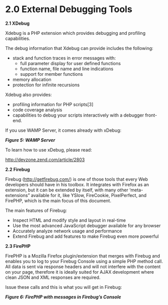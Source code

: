 # 2.0 External Debugging Tools

**2.1 	XDebug**

Xdebug is a PHP extension which provides debugging and profiling capabilities. 

The debug information that Xdebug can provide includes the following:

* stack and function traces in error messages with:
   - full parameter display for user defined functions
   - function name, file name and line indications
   - support for member functions
* memory allocation
* protection for infinite recursions


Xdebug also provides:

* profiling information for PHP scripts[3]
* code coverage analysis
* capabilities to debug your scripts interactively with a debugger front-end.




If you use WAMP Server, it comes already with xDebug:
 
***Figure 5: WAMP Server***

To learn how to use xDebug, please read:

http://devzone.zend.com/article/2803

**2.2 	Firebug**

Firebug (http://getfirebug.com/) is one of those tools that every Web developers should have in his toolbox.  It integrates with Firefox as an extension, but it can be extended by itself, with many other ‘meta-extensions” available for it, like YSlow, FireCookie, PixelPerfect, and FirePHP, which is the main focus of this document.  

The main features of Firebug:
* Inspect HTML and modify style and layout in real-time
* Use the most advanced JavaScript debugger available for any browser
* Accurately analyze network usage and performance
* Extend Firebug and add features to make Firebug even more powerful


**2.3 	FirePHP**

FirePHP is a Mozilla Firefox plugin/extension that merges with Firebug and enables you to log to your Firebug Console using a simple PHP method call. All data is sent via response headers and will not interfere with the content on your page, therefore it is ideally suited for AJAX development where clean JSON and XML responses are required.
 
Issue these calls and this is what you will get in Firebug:

 
***Figure 6: FirePHP with messages in Firebug’s Console***
